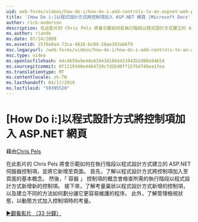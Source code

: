 ```yaml
---
uid: web-forms/videos/how-do-i/how-do-i-add-controls-to-an-aspnet-web-page-programmatically
title: '[How Do i:]以程式設計方式將控制項加入 ASP.NET 網頁 |Microsoft Docs'
author: rick-anderson
description: 在此影片的 Chris Pels 將會示範如何在執行階段以程式設計方式建立的 ASP.NET 伺服器控制項，並將它新增至頁面。 首先，了解基本概念 o...
ms.author: riande
ms.date: 07/24/2008
ms.assetid: 1576e0a4-73ca-4816-bc09-20ae393a66f9
msc.legacyurl: /web-forms/videos/how-do-i/how-do-i-add-controls-to-an-aspnet-web-page-programmatically
msc.type: video
ms.openlocfilehash: 44c4659a9e4de81943d1804421942b2d00a94654
ms.sourcegitcommit: 0f1119340e4464720cfd16d0ff15764746ea1fea
ms.translationtype: MT
ms.contentlocale: zh-TW
ms.lasthandoff: 04/17/2019
ms.locfileid: "59395520"
---
```

# <a name="how-do-i-add-controls-to-an-aspnet-web-page-programmatically"></a>[How Do i:]以程式設計方式將控制項加入 ASP.NET 網頁

藉由[Chris Pels](https://twitter.com/chrispels)

在此影片的 Chris Pels 將會示範如何在執行階段以程式設計方式建立的 ASP.NET 伺服器控制項，並將它新增至頁面。 首先，了解以程式設計方式將控制項加入至頁面的基本概念。 然後，「 容器 」 控制項的概念會檢查所需的執行階段以程式設計方式新增新的控制項。 接下來，了解考量巢狀以程式設計方式新增的控制項，以及建立不同的方法如何劃分讓它更容易維護的程序。 此外，了解管理檢視狀態，以動態方式加入控制項時的考量。

[&#9654;觀看影片 （33 分鐘）](https://channel9.msdn.com/Blogs/ASP-NET-Site-Videos/how-do-i-add-controls-to-an-aspnet-web-page-programmatically)
